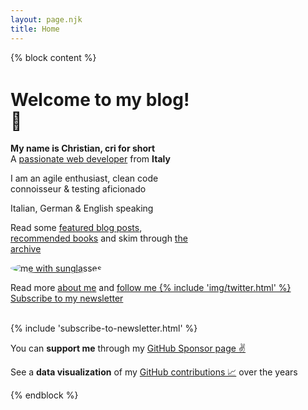 ```yaml
---
layout: page.njk
title: Home
---
```


{% block content %}
<div class="flex flex-wrap">
<div class="flex-item" style="max-width: 21em;">
  <div class="no-mobile" style="margin-top: 3em; width: 25em"></div>
  <h1 class="no-anchor"><b>Welcome to my blog!</b> 👋</h1>

  <b>My name is Christian, cri for short</b>
  <br/>
  A <a href="https://twitter.com/christian_fei" target="_blank">passionate web developer</a> from <b>Italy</b>

  <p>I am an agile enthusiast, clean code connoisseur & testing aficionado<p>

  <p>Italian, German & English speaking</p>


  Read some <a href="/posts">featured blog posts</a>, <a href="/books">recommended books</a> and skim through <a href="/archive">the archive</a>

</div>

<div class="flex-item">
  <div class="cf">
    <a href="/about">
      <img class="avatar-image" alt="me with sunglasses" style="border-radius: 50%;" lazy="/assets/images/cf4.png"/>
    </a>
    <p>
      Read more <a href="/about">about me</a> and <a href="https://twitter.com/christian_fei" target="_blank">follow me {% include 'img/twitter.html' %}</a></br>
      <a class="cta" href="/subscribe/">Subscribe to my newsletter</a>
    </p>
  </div>
</div>
</div>

</br>

<div>
{% include 'subscribe-to-newsletter.html' %}

<p>
You can <b>support me</b> through my <a href="https://github.com/sponsors/christian-fei">GitHub Sponsor page ✌️</a>

See a <b>data visualization</b> of my <a href="/contributions">GitHub contributions 📈</a> over the years
</p>
</div>
{% endblock %}

